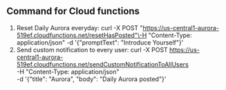 ## Command for Cloud functions
1. Reset Daily Aurora everyday:    curl -X POST "https://us-central1-aurora-519ef.cloudfunctions.net/resetHasPosted"\-H "Content-Type: application/json" \-d '{"promptText": "Introduce Yourself"}'    
2. Send custom notification to every user: 
curl -X POST https://us-central1-aurora-519ef.cloudfunctions.net/sendCustomNotificationToAllUsers \
-H "Content-Type: application/json" \
-d '{"title": "Aurora", "body": "Daily Aurora posted"}'
